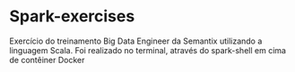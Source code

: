 # Spark-exercises

Exercício do treinamento Big Data Engineer da Semantix utilizando a linguagem Scala. Foi realizado no terminal, através do spark-shell em cima de contêiner Docker
